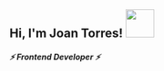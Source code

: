 <h2> Hi, I'm Joan Torres! <img src="https://media.giphy.com/media/3bc9YL28QWi3pYzi1p/giphy.gif" width="50"></h2>
<h4><em>⚡ Frontend Developer ⚡</em></h4>
